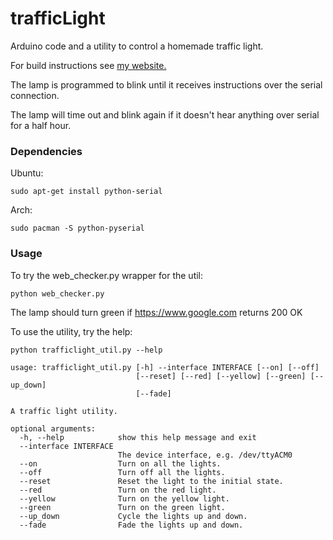 trafficLight
============

Arduino code and a utility to control a homemade traffic light.

For build instructions see [my website.](http://www.ericerfanian.com/create-your-own-traffic-signal-status-lamp-with-adafruit-flora-neopixels-and-python)

The lamp is programmed to blink until it receives instructions over the serial connection.

The lamp will time out and blink again if it doesn't hear anything over serial for a half hour.

### Dependencies
Ubuntu:
```
sudo apt-get install python-serial
```

Arch:
```
sudo pacman -S python-pyserial
```

### Usage

To try the web_checker.py wrapper for the util:
```
python web_checker.py
```

The lamp should turn green if https://www.google.com returns 200 OK


To use the utility, try the help:
```
python trafficlight_util.py --help

usage: trafficlight_util.py [-h] --interface INTERFACE [--on] [--off]
                            [--reset] [--red] [--yellow] [--green] [--up_down]
                            [--fade]

A traffic light utility.

optional arguments:
  -h, --help            show this help message and exit
  --interface INTERFACE
                        The device interface, e.g. /dev/ttyACM0
  --on                  Turn on all the lights.
  --off                 Turn off all the lights.
  --reset               Reset the light to the initial state.
  --red                 Turn on the red light.
  --yellow              Turn on the yellow light.
  --green               Turn on the green light.
  --up_down             Cycle the lights up and down.
  --fade                Fade the lights up and down.
```